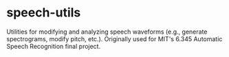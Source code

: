 # speech-utils
Utilities for modifying and analyzing speech waveforms (e.g., generate spectrograms, modify pitch, etc.). Originally used for MIT's 6.345 Automatic Speech Recognition final project.
